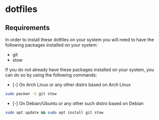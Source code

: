 # dotfiles

## Requirements

In order to install these dotfiles on your system you will need to have the following packages installed on your system:

- git
- stow

If you do not already have these packages installed on your system, you can do so by using the following commands:

- [-] On Arch Linux or any other distro based on Arch Linux

```bash
sudo pacman -S git stow
```

- [-] On Debian/Ubuntu or any other such distro based on Debian

```bash
sudo apt update && sudo apt install git stow
```

